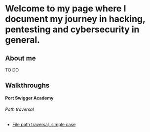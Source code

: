 # Welcome to my page where I document my journey in hacking, pentesting and cybersecurity in general.

## About me

TO DO

## Walkthroughs

#### Port Swigger Academy

###### Path traversal

- [File path traversal, simple case](walkthroughs/port_swigger/path_traversal/file_path_traversal_simple_case.md)
